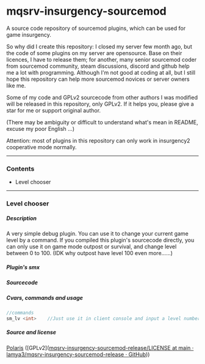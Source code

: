 # mqsrv-insurgency-sourcemod

A source code repository of sourcemod plugins, which can be used for game insurgency.

So why did I create this repository:  I closed my server few month ago, but the code of some plugins on my server are opensource. Base on their licences, I have to release them; for another, many senior sourcemod coder from sourcemod community, steam discussions, discord and github help me a lot with programming. Although I'm not good at coding at all,   but I still hope this repository can help more sourcemod novices or server owners like me.

Some of my code and GPLv2 sourcecode from other authors I was modified will be released in this repository, only GPLv2. If it helps you, please give a star for me or support original author.

(There may be ambiguity or difficult to understand what's mean in README, excuse my poor English ...)

Attention: most of plugins in this repository can only work in insurgency2 cooperative mode normally.

---

### Contents

- Level chooser

---

### Level chooser

##### Description

A very simple debug plugin. You can use it to change your current game level by a command. If you compiled this plugin's sourcecode directly, you can only use it on game mode outpost or survival,  and change level between 0 to 100. (IDK why outpost have level 100 even more......)

##### Plugin's smx



##### Sourcecode



##### Cvars, commands and usage

```c
//commands
sm_lv <int>    //Just use it in client console and input a level number to replace <int> (integer between 0 to 100)
```

##### Source and license

[Polaris](https://github.com/lamya3) ([GPLv2]([mqsrv-insurgency-sourcemod-release/LICENSE at main · lamya3/mqsrv-insurgency-sourcemod-release · GitHub](https://github.com/lamya3/mqsrv-insurgency-sourcemod-release/blob/main/LICENSE)))
